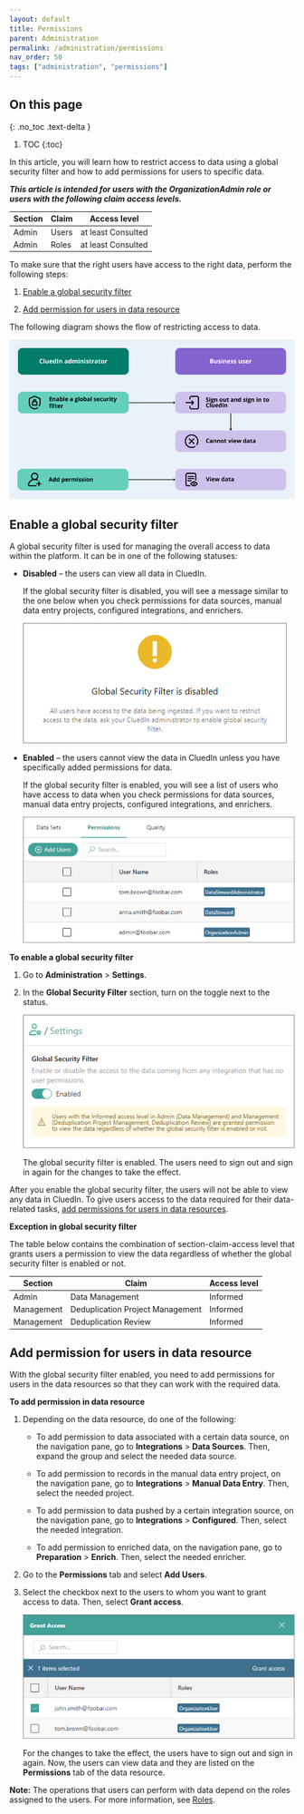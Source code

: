 ```yaml
---
layout: default
title: Permissions
parent: Administration
permalink: /administration/permissions
nav_order: 50
tags: ["administration", "permissions"]
---
```

## On this page
{: .no_toc .text-delta }
1. TOC
{:toc}

In this article, you will learn how to restrict access to data using a global security filter and how to add permissions for users to specific data.

**_This article is intended for users with the OrganizationAdmin role or users with the following claim access levels._**

| Section | Claim | Access level |
|--|--|--|
| Admin | Users | at least Consulted |
| Admin | Roles | at least Consulted |

To make sure that the right users have access to the right data, perform the following steps:

1. [Enable a global security filter](#enable-a-global-security-filter)

2. [Add permission for users in data resource](#add-users-to-data-sources)

The following diagram shows the flow of restricting access to data.

![restrict-access-2.png](../../assets/images/administration/permissions/restrict-access-2.png)

## Enable a global security filter

A global security filter is used for managing the overall access to data within the platform. It can be in one of the following statuses:

- **Disabled** – the users can view all data in CluedIn.

    If the global security filter is disabled, you will see a message similar to the one below when you check permissions for data sources, manual data entry projects, configured integrations, and enrichers.

    ![global-security-filter-disabled.png](../../assets/images/administration/permissions/global-security-filter-disabled.png)

- **Enabled** – the users cannot view the data in CluedIn unless you have specifically added permissions for data.

    If the global security filter is enabled, you will see a list of users who have access to data when you check permissions for data sources, manual data entry projects, configured integrations, and enrichers.

    ![global-security-filter-enabled.png](../../assets/images/administration/permissions/global-security-filter-enabled.png)

**To enable a global security filter**

1. Go to **Administration** > **Settings**.

1. In the **Global Security Filter** section, turn on the toggle next to the status.

     ![restrict-access-1.png](../../assets/images/administration/permissions/restrict-access-1.png)

    The global security filter is enabled. The users need to sign out and sign in again for the changes to take the effect.

After you enable the global security filter, the users will not be able to view any data in CluedIn. To give users access to the data required for their data-related tasks, [add permissions for users in data resources](#add-permission-for-users-in-data-resource).

**Exception in global security filter**

The table below contains the combination of section-claim-access level that grants users a permission to view the data regardless of whether the global security filter is enabled or not.

| Section | Claim | Access level |
|--|--|--|
| Admin | Data Management | Informed |
| Management | Deduplication Project Management | Informed |
| Management | Deduplication Review | Informed |

## Add permission for users in data resource

With the global security filter enabled, you need to add permissions for users in the data resources so that they can work with the required data.

**To add permission in data resource**

1. Depending on the data resource, do one of the following:

    - To add permission to data associated with a certain data source, on the navigation pane, go to **Integrations** > **Data Sources**. Then, expand the group and select the needed data source.

    - To add permission to records in the manual data entry project, on the navigation pane, go to **Integrations** > **Manual Data Entry**. Then, select the needed project.

    - To add permission to data pushed by a certain integration source, on the navigation pane, go to **Integrations** > **Configured**. Then, select the needed integration.

    - To add permission to enriched data, on the navigation pane, go to **Preparation** > **Enrich**. Then, select the needed enricher.

1. Go to the **Permissions** tab and select **Add Users**.

1. Select the checkbox next to the users to whom you want to grant access to data. Then, select **Grant access**.

    ![grant-access-1.png](../../assets/images/administration/permissions/grant-access-1.png)

    For the changes to take the effect, the users have to sign out and sign in again. Now, the users can view data and they are listed on the **Permissions** tab of the data resource.

**Note:** The operations that users can perform with data depend on the roles assigned to the users. For more information, see [Roles](/administration/roles).